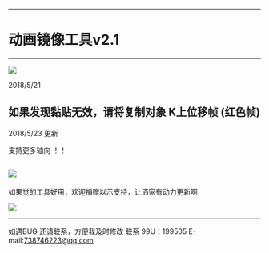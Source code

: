 

---
# 动画镜像工具v2.1
-------------

![](https://github.com/4698to/Joetime.linetool.bar/blob/master/anim_mirror/anim_mirror_img_04.png)

2018/5/21

如果发现黏贴无效，请将复制对象 K上位移帧 (红色帧)
---------------

2018/5/23 更新

支持更多轴向 ！！

![](https://github.com/4698to/Joetime.linetool.bar/blob/master/anim_mirror/anim_mirror_img_05.png)
------------------------------
如果觉的工具好用，欢迎捐赠以示支持，让洒家有动力更新啊

![](https://github.com/4698to/Joetime.linetool.bar/blob/master/anim_mirror/3RMB.png)

-----------------------
如遇BUG 还请联系，方便我及时修改
联系 99U：199505  E-mail:738746223@qq.com






